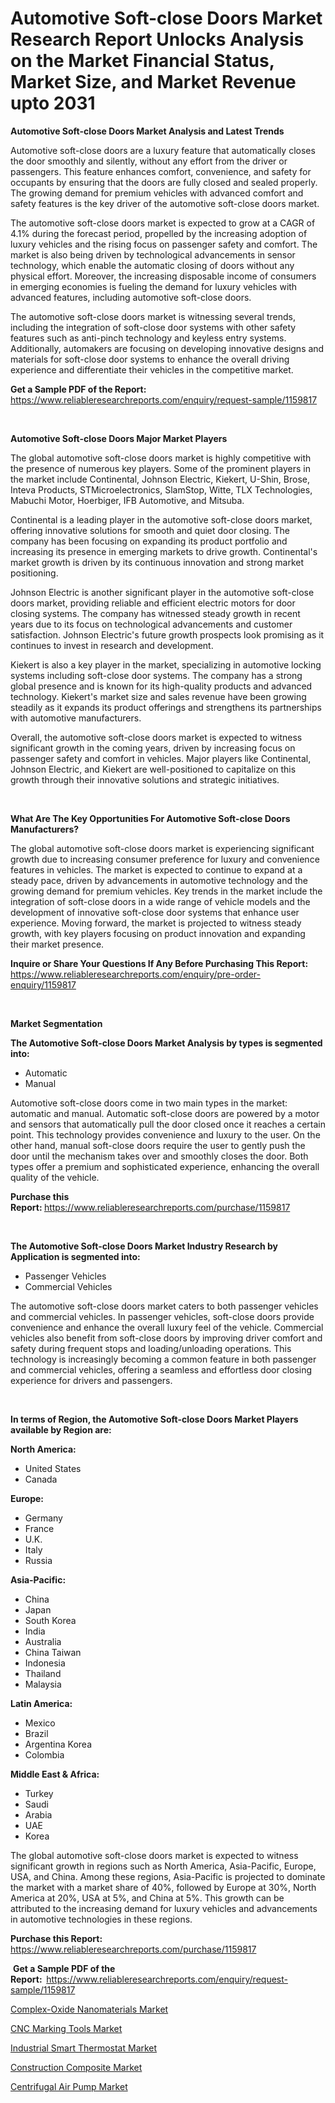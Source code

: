 <p><h1>Automotive Soft-close Doors Market Research Report Unlocks Analysis on the Market Financial Status, Market Size, and Market Revenue upto 2031</h1></p><p><strong>Automotive Soft-close Doors Market Analysis and Latest Trends</strong></p>
<p><p>Automotive soft-close doors are a luxury feature that automatically closes the door smoothly and silently, without any effort from the driver or passengers. This feature enhances comfort, convenience, and safety for occupants by ensuring that the doors are fully closed and sealed properly. The growing demand for premium vehicles with advanced comfort and safety features is the key driver of the automotive soft-close doors market. </p><p>The automotive soft-close doors market is expected to grow at a CAGR of 4.1% during the forecast period, propelled by the increasing adoption of luxury vehicles and the rising focus on passenger safety and comfort. The market is also being driven by technological advancements in sensor technology, which enable the automatic closing of doors without any physical effort. Moreover, the increasing disposable income of consumers in emerging economies is fueling the demand for luxury vehicles with advanced features, including automotive soft-close doors.</p><p>The automotive soft-close doors market is witnessing several trends, including the integration of soft-close door systems with other safety features such as anti-pinch technology and keyless entry systems. Additionally, automakers are focusing on developing innovative designs and materials for soft-close door systems to enhance the overall driving experience and differentiate their vehicles in the competitive market.</p></p>
<p><strong>Get a Sample PDF of the Report:&nbsp;</strong> <a href="https://www.reliableresearchreports.com/enquiry/request-sample/1159817">https://www.reliableresearchreports.com/enquiry/request-sample/1159817</a></p>
<p>&nbsp;</p>
<p><strong>Automotive Soft-close Doors Major Market Players</strong></p>
<p><p>The global automotive soft-close doors market is highly competitive with the presence of numerous key players. Some of the prominent players in the market include Continental, Johnson Electric, Kiekert, U-Shin, Brose, Inteva Products, STMicroelectronics, SlamStop, Witte, TLX Technologies, Mabuchi Motor, Hoerbiger, IFB Automotive, and Mitsuba.</p><p>Continental is a leading player in the automotive soft-close doors market, offering innovative solutions for smooth and quiet door closing. The company has been focusing on expanding its product portfolio and increasing its presence in emerging markets to drive growth. Continental's market growth is driven by its continuous innovation and strong market positioning.</p><p>Johnson Electric is another significant player in the automotive soft-close doors market, providing reliable and efficient electric motors for door closing systems. The company has witnessed steady growth in recent years due to its focus on technological advancements and customer satisfaction. Johnson Electric's future growth prospects look promising as it continues to invest in research and development.</p><p>Kiekert is also a key player in the market, specializing in automotive locking systems including soft-close door systems. The company has a strong global presence and is known for its high-quality products and advanced technology. Kiekert's market size and sales revenue have been growing steadily as it expands its product offerings and strengthens its partnerships with automotive manufacturers.</p><p>Overall, the automotive soft-close doors market is expected to witness significant growth in the coming years, driven by increasing focus on passenger safety and comfort in vehicles. Major players like Continental, Johnson Electric, and Kiekert are well-positioned to capitalize on this growth through their innovative solutions and strategic initiatives.</p></p>
<p>&nbsp;</p>
<p><strong>What Are The Key Opportunities For Automotive Soft-close Doors Manufacturers?</strong></p>
<p><p>The global automotive soft-close doors market is experiencing significant growth due to increasing consumer preference for luxury and convenience features in vehicles. The market is expected to continue to expand at a steady pace, driven by advancements in automotive technology and the growing demand for premium vehicles. Key trends in the market include the integration of soft-close doors in a wide range of vehicle models and the development of innovative soft-close door systems that enhance user experience. Moving forward, the market is projected to witness steady growth, with key players focusing on product innovation and expanding their market presence.</p></p>
<p><strong>Inquire or Share Your Questions If Any Before Purchasing This Report:</strong> <a href="https://www.reliableresearchreports.com/enquiry/pre-order-enquiry/1159817">https://www.reliableresearchreports.com/enquiry/pre-order-enquiry/1159817</a></p>
<p>&nbsp;</p>
<p><strong>Market Segmentation</strong></p>
<p><strong>The Automotive Soft-close Doors Market Analysis by types is segmented into:</strong></p>
<p><ul><li>Automatic</li><li>Manual</li></ul></p>
<p><p>Automotive soft-close doors come in two main types in the market: automatic and manual. Automatic soft-close doors are powered by a motor and sensors that automatically pull the door closed once it reaches a certain point. This technology provides convenience and luxury to the user. On the other hand, manual soft-close doors require the user to gently push the door until the mechanism takes over and smoothly closes the door. Both types offer a premium and sophisticated experience, enhancing the overall quality of the vehicle.</p></p>
<p><strong>Purchase this Report:&nbsp;</strong><a href="https://www.reliableresearchreports.com/purchase/1159817">https://www.reliableresearchreports.com/purchase/1159817</a></p>
<p>&nbsp;</p>
<p><strong>The Automotive Soft-close Doors Market Industry Research by Application is segmented into:</strong></p>
<p><ul><li>Passenger Vehicles</li><li>Commercial Vehicles</li></ul></p>
<p><p>The automotive soft-close doors market caters to both passenger vehicles and commercial vehicles. In passenger vehicles, soft-close doors provide convenience and enhance the overall luxury feel of the vehicle. Commercial vehicles also benefit from soft-close doors by improving driver comfort and safety during frequent stops and loading/unloading operations. This technology is increasingly becoming a common feature in both passenger and commercial vehicles, offering a seamless and effortless door closing experience for drivers and passengers.</p></p>
<p>&nbsp;</p>
<p><strong>In terms of Region, the Automotive Soft-close Doors Market Players available by Region are:</strong></p>
<p>
    <p> <strong> North America: </strong>
        <ul>
            <li>United States</li>
            <li>Canada</li>
        </ul>
        </p> 
    <p> <strong> Europe: </strong>
        <ul>
            <li>Germany</li>
            <li>France</li>
            <li>U.K.</li>
            <li>Italy</li>
            <li>Russia</li>
        </ul>
        </p> 
    <p> <strong> Asia-Pacific: </strong>
        <ul>
            <li>China</li>
            <li>Japan</li>
            <li>South Korea</li>
            <li>India</li>
            <li>Australia</li>
            <li>China Taiwan</li>
            <li>Indonesia</li>
            <li>Thailand</li>
            <li>Malaysia</li>
        </ul>
        </p> 
    <p> <strong> Latin America: </strong>
        <ul>
            <li>Mexico</li>
            <li>Brazil</li>
            <li>Argentina Korea</li>
            <li>Colombia</li>
        </ul>
        </p> 
    <p> <strong> Middle East & Africa: </strong>
        <ul>
            <li>Turkey</li>
            <li>Saudi</li>
            <li>Arabia</li>
            <li>UAE</li>
            <li>Korea</li>
        </ul>
    </p>
    </p>
<p><p>The global automotive soft-close doors market is expected to witness significant growth in regions such as North America, Asia-Pacific, Europe, USA, and China. Among these regions, Asia-Pacific is projected to dominate the market with a market share of 40%, followed by Europe at 30%, North America at 20%, USA at 5%, and China at 5%. This growth can be attributed to the increasing demand for luxury vehicles and advancements in automotive technologies in these regions.</p></p>
<p><strong>Purchase this Report: </strong><a href="https://www.reliableresearchreports.com/purchase/1159817">https://www.reliableresearchreports.com/purchase/1159817</a></p>
<p>&nbsp;<strong>Get a Sample PDF of the Report:&nbsp;&nbsp;</strong><a href="https://www.reliableresearchreports.com/enquiry/request-sample/1159817">https://www.reliableresearchreports.com/enquiry/request-sample/1159817</a></p>
<p><strong></strong></p>
<p><p><a href="https://github.com/Chiragrp22/Market-Research-Report-List-3/blob/main/complex-oxide-nanomaterials-market.md">Complex-Oxide Nanomaterials Market</a></p><p><a href="https://medium.com/@crystalpierce09/cnc-marking-tools-market-share-evolution-and-market-growth-trends-2024-2031-6382069e0140">CNC Marking Tools Market</a></p><p><a href="https://medium.com/@jessicajones1965/industrial-smart-thermostat-market-exploring-market-share-market-trends-and-future-growth-076268996a14">Industrial Smart Thermostat Market</a></p><p><a href="https://github.com/rahu1503/Market-Research-Report-List-2/blob/main/construction-composite-market.md">Construction Composite Market</a></p><p><a href="https://medium.com/@gracedavis57/centrifugal-air-pump-market-furnishes-information-on-market-share-market-trends-and-market-growth-4365d6341de9">Centrifugal Air Pump Market</a></p></p>